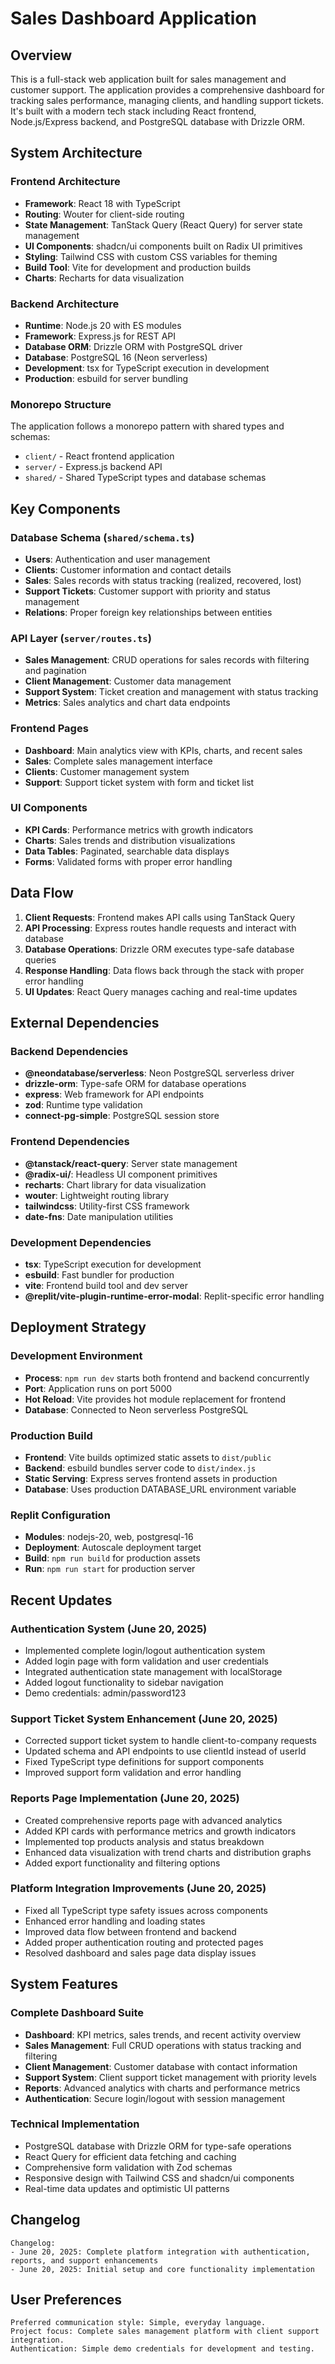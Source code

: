 # Sales Dashboard Application

## Overview

This is a full-stack web application built for sales management and customer support. The application provides a comprehensive dashboard for tracking sales performance, managing clients, and handling support tickets. It's built with a modern tech stack including React frontend, Node.js/Express backend, and PostgreSQL database with Drizzle ORM.

## System Architecture

### Frontend Architecture
- **Framework**: React 18 with TypeScript
- **Routing**: Wouter for client-side routing
- **State Management**: TanStack Query (React Query) for server state management
- **UI Components**: shadcn/ui components built on Radix UI primitives
- **Styling**: Tailwind CSS with custom CSS variables for theming
- **Build Tool**: Vite for development and production builds
- **Charts**: Recharts for data visualization

### Backend Architecture
- **Runtime**: Node.js 20 with ES modules
- **Framework**: Express.js for REST API
- **Database ORM**: Drizzle ORM with PostgreSQL driver
- **Database**: PostgreSQL 16 (Neon serverless)
- **Development**: tsx for TypeScript execution in development
- **Production**: esbuild for server bundling

### Monorepo Structure
The application follows a monorepo pattern with shared types and schemas:
- `client/` - React frontend application
- `server/` - Express.js backend API
- `shared/` - Shared TypeScript types and database schemas

## Key Components

### Database Schema (`shared/schema.ts`)
- **Users**: Authentication and user management
- **Clients**: Customer information and contact details
- **Sales**: Sales records with status tracking (realized, recovered, lost)
- **Support Tickets**: Customer support with priority and status management
- **Relations**: Proper foreign key relationships between entities

### API Layer (`server/routes.ts`)
- **Sales Management**: CRUD operations for sales records with filtering and pagination
- **Client Management**: Customer data management
- **Support System**: Ticket creation and management with status tracking
- **Metrics**: Sales analytics and chart data endpoints

### Frontend Pages
- **Dashboard**: Main analytics view with KPIs, charts, and recent sales
- **Sales**: Complete sales management interface
- **Clients**: Customer management system
- **Support**: Support ticket system with form and ticket list

### UI Components
- **KPI Cards**: Performance metrics with growth indicators
- **Charts**: Sales trends and distribution visualizations
- **Data Tables**: Paginated, searchable data displays
- **Forms**: Validated forms with proper error handling

## Data Flow

1. **Client Requests**: Frontend makes API calls using TanStack Query
2. **API Processing**: Express routes handle requests and interact with database
3. **Database Operations**: Drizzle ORM executes type-safe database queries
4. **Response Handling**: Data flows back through the stack with proper error handling
5. **UI Updates**: React Query manages caching and real-time updates

## External Dependencies

### Backend Dependencies
- **@neondatabase/serverless**: Neon PostgreSQL serverless driver
- **drizzle-orm**: Type-safe ORM for database operations
- **express**: Web framework for API endpoints
- **zod**: Runtime type validation
- **connect-pg-simple**: PostgreSQL session store

### Frontend Dependencies
- **@tanstack/react-query**: Server state management
- **@radix-ui/**: Headless UI component primitives
- **recharts**: Chart library for data visualization
- **wouter**: Lightweight routing library
- **tailwindcss**: Utility-first CSS framework
- **date-fns**: Date manipulation utilities

### Development Dependencies
- **tsx**: TypeScript execution for development
- **esbuild**: Fast bundler for production
- **vite**: Frontend build tool and dev server
- **@replit/vite-plugin-runtime-error-modal**: Replit-specific error handling

## Deployment Strategy

### Development Environment
- **Process**: `npm run dev` starts both frontend and backend concurrently
- **Port**: Application runs on port 5000
- **Hot Reload**: Vite provides hot module replacement for frontend
- **Database**: Connected to Neon serverless PostgreSQL

### Production Build
- **Frontend**: Vite builds optimized static assets to `dist/public`
- **Backend**: esbuild bundles server code to `dist/index.js`
- **Static Serving**: Express serves frontend assets in production
- **Database**: Uses production DATABASE_URL environment variable

### Replit Configuration
- **Modules**: nodejs-20, web, postgresql-16
- **Deployment**: Autoscale deployment target
- **Build**: `npm run build` for production assets
- **Run**: `npm run start` for production server

## Recent Updates

### Authentication System (June 20, 2025)
- Implemented complete login/logout authentication system
- Added login page with form validation and user credentials
- Integrated authentication state management with localStorage
- Added logout functionality to sidebar navigation
- Demo credentials: admin/password123

### Support Ticket System Enhancement (June 20, 2025)
- Corrected support ticket system to handle client-to-company requests
- Updated schema and API endpoints to use clientId instead of userId
- Fixed TypeScript type definitions for support components
- Improved support form validation and error handling

### Reports Page Implementation (June 20, 2025)
- Created comprehensive reports page with advanced analytics
- Added KPI cards with performance metrics and growth indicators
- Implemented top products analysis and status breakdown
- Enhanced data visualization with trend charts and distribution graphs
- Added export functionality and filtering options

### Platform Integration Improvements (June 20, 2025)
- Fixed all TypeScript type safety issues across components
- Enhanced error handling and loading states
- Improved data flow between frontend and backend
- Added proper authentication routing and protected pages
- Resolved dashboard and sales page data display issues

## System Features

### Complete Dashboard Suite
- **Dashboard**: KPI metrics, sales trends, and recent activity overview
- **Sales Management**: Full CRUD operations with status tracking and filtering
- **Client Management**: Customer database with contact information
- **Support System**: Client support ticket management with priority levels
- **Reports**: Advanced analytics with charts and performance metrics
- **Authentication**: Secure login/logout with session management

### Technical Implementation
- PostgreSQL database with Drizzle ORM for type-safe operations
- React Query for efficient data fetching and caching
- Comprehensive form validation with Zod schemas
- Responsive design with Tailwind CSS and shadcn/ui components
- Real-time data updates and optimistic UI patterns

## Changelog

```
Changelog:
- June 20, 2025: Complete platform integration with authentication, reports, and support enhancements
- June 20, 2025: Initial setup and core functionality implementation
```

## User Preferences

```
Preferred communication style: Simple, everyday language.
Project focus: Complete sales management platform with client support integration.
Authentication: Simple demo credentials for development and testing.
```